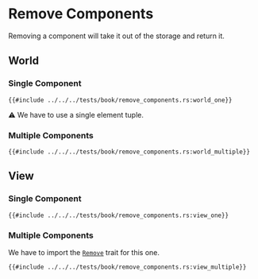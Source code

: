 # Remove Components

Removing a component will take it out of the storage and return it.

## World

### Single Component

```rust, noplaypen
{{#include ../../../tests/book/remove_components.rs:world_one}}
```

⚠️ We have to use a single element tuple.

### Multiple Components

```rust, noplaypen
{{#include ../../../tests/book/remove_components.rs:world_multiple}}
```

## View

### Single Component

```rust, noplaypen
{{#include ../../../tests/book/remove_components.rs:view_one}}
```

### Multiple Components

We have to import the [`Remove`](https://docs.rs/shipyard/latest/shipyard/trait.Remove.html) trait for this one.

```rust, noplaypen
{{#include ../../../tests/book/remove_components.rs:view_multiple}}
```
